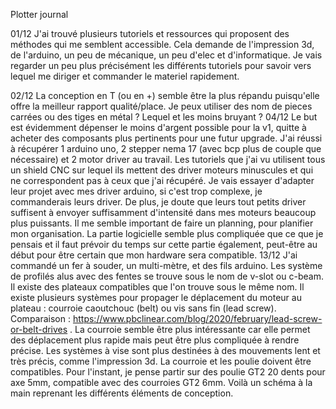 Plotter journal

01/12
J'ai trouvé plusieurs tutoriels et ressources qui proposent des méthodes qui me semblent accessible. Cela demande de l'impression 3d, de l'arduino, un peu de mécanique, un peu d'elec et d'informatique. Je vais regarder un peu plus précisément les différents tutoriels pour savoir vers lequel me diriger et commander le materiel rapidement.

02/12
La conception en T (ou en +) semble être la plus répandu puisqu'elle offre la meilleur rapport qualité/place. Je peux utiliser des nom de pieces carrées ou des tiges en métal ? Lequel et les moins bruyant ?
04/12
Le but est évidemment dépenser le moins d'argent possible pour la v1, quitte à acheter des composants plus pertinents pour une futur upgrade. J'ai réussi à récupérer 1 arduino uno, 2 stepper nema 17 (avec bcp plus de couple que nécessaire) et 2 motor driver au travail. Les tutoriels que j'ai vu utilisent tous un shield CNC sur lequel ils mettent des driver moteurs minuscules et qui ne correspondent pas à ceux que j'ai récupéré. Je vais essayer d'adapter leur projet avec mes driver arduino, si c'est trop complexe, je commanderais leurs driver. De plus, je doute que leurs tout petits driver suffisent à envoyer suffisamment d'intensité dans mes moteurs beaucoup plus puissants.
Il me semble important de faire un planning, pour planifier mon organisation. La partie logicielle semble plus compliquée que ce que je pensais et il faut prévoir du temps sur cette partie également, peut-être au début pour être certain que mon hardware sera compatible.
13/12
J'ai commandé un fer à souder, un multi-mètre, et des fils arduino.
Les système de profilés alus avec des fentes se trouve sous le nom de v-slot ou c-beam. Il existe des plateaux compatibles que l'on trouve sous le même nom. 
Il existe plusieurs systèmes pour propager le déplacement du moteur au plateau : courroie caoutchouc (belt) ou vis sans fin (lead screw). Comparaison : https://www.pbclinear.com/blog/2020/february/lead-screw-or-belt-drives  . La courroie semble être plus intéressante car elle permet des déplacement plus rapide mais peut être plus compliquée à rendre précise. Les systèmes à vise sont plus  destinées à des mouvements lent et très précis, comme l'impression 3d.
La courroie et les poulie doivent être compatibles. Pour l'instant, je pense partir sur des poulie GT2 20 dents pour axe 5mm, compatible avec des courroies GT2 6mm.
Voilà un schéma à la main reprenant les différents éléments de conception.
